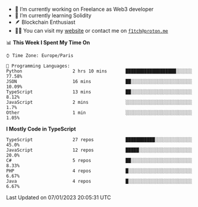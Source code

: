 - 🔭 I’m currently working on Freelance as Web3 developer
- 🌱 I’m currently learning Solidity
- 🪶 Blockchain Enthusiast
- 👨‍💻 You can visit my [website](https://f1tch.xyz) or contact me on [`f1tch@proton.me`](mailto:f1tch@proton.me)

<!--START_SECTION:waka-->
📊 **This Week I Spent My Time On** 

```text
⌚︎ Time Zone: Europe/Paris

💬 Programming Languages: 
Python                   2 hrs 10 mins       ███████████████████░░░░░░   77.58% 
JSON                     16 mins             ██░░░░░░░░░░░░░░░░░░░░░░░   10.09% 
TypeScript               13 mins             ██░░░░░░░░░░░░░░░░░░░░░░░   8.12% 
JavaScript               2 mins              ░░░░░░░░░░░░░░░░░░░░░░░░░   1.7% 
Other                    1 min               ░░░░░░░░░░░░░░░░░░░░░░░░░   1.05%

```

**I Mostly Code in TypeScript** 

```text
TypeScript               27 repos            ███████████░░░░░░░░░░░░░░   45.0% 
JavaScript               12 repos            █████░░░░░░░░░░░░░░░░░░░░   20.0% 
C#                       5 repos             ██░░░░░░░░░░░░░░░░░░░░░░░   8.33% 
PHP                      4 repos             █░░░░░░░░░░░░░░░░░░░░░░░░   6.67% 
Java                     4 repos             █░░░░░░░░░░░░░░░░░░░░░░░░   6.67%

```



 Last Updated on 07/01/2023 20:05:31 UTC
<!--END_SECTION:waka-->

